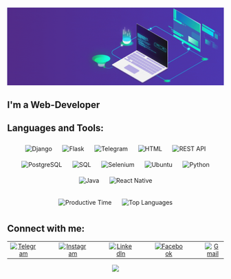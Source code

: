 ![Header](https://raw.githubusercontent.com/KShukhrat/KShukhrat/main/assets/header_gif.gif)

## I'm a Web-Developer

## Languages and Tools:

<p align="center">
  <img src="https://img.shields.io/badge/Django-092E20?style=for-the-badge&logo=django&logoColor=white" alt="Django" style="margin: 10px;">
  <img src="https://img.shields.io/badge/Flask-000000?style=for-the-badge&logo=flask&logoColor=white" alt="Flask" style="margin: 10px;">
  <img src="https://img.shields.io/badge/telegram_bot-000001?style=for-the-badge&logo=telegram&logoColor=0A2C1F" alt="Telegram" style="margin: 10px;">
  <img src="https://img.shields.io/badge/html-000001?style=for-the-badge&logo=html5" alt="HTML" style="margin: 10px;">
  <img src="https://img.shields.io/badge/REST_API-000001?style=for-the-badge&logo=fastapi" alt="REST API" style="margin: 10px;">
  <img src="https://img.shields.io/badge/PostgreSQL-000001?style=for-the-badge&logo=postgresql&logoColor=28A8E8" alt="PostgreSQL" style="margin: 10px;">
  <img src="https://img.shields.io/badge/SQL-000001?style=for-the-badge&logo=mysql&logoColor=28A8E8" alt="SQL" style="margin: 10px;">
  <img src="https://img.shields.io/badge/parsing-000001?style=for-the-badge&logo=selenium&logoColor=28A8E8" alt="Selenium" style="margin: 10px;">
  <img src="https://img.shields.io/badge/Ubuntu-E95420?style=for-the-badge&logo=ubuntu&logoColor=white" alt="Ubuntu" style="margin: 10px;">
  <img src="https://img.shields.io/badge/Python-14354C?style=for-the-badge&logo=python&logoColor=white" alt="Python" style="margin: 10px;">
  <img src="https://img.shields.io/badge/Java-ED8B00?style=for-the-badge&logo=java&logoColor=white" alt="Java" style="margin: 10px;">
  <img src="https://img.shields.io/badge/React_Native-20232A?style=for-the-badge&logo=react&logoColor=61DAFB" alt="React Native" style="margin: 10px;">
</p>



<p align="center">
  <img src="https://github-profile-summary-cards.vercel.app/api/cards/productive-time?username=kshukhrat&theme=default" alt="Productive Time" style="height: 165px; margin: 10px;">
  <img src="https://github-readme-stats.vercel.app/api/top-langs/?username=kshukhrat&layout=compact" alt="Top Languages" style="height: 165px; margin: 10px;">
</p>


## Connect with me:
<table align="center">
    <tr>
        <td align="center">
            <a href="https://t.me/q5huhrat" target="_blank">
                <img src="https://cdn-icons-png.flaticon.com/512/2111/2111646.png" alt="Telegram" height="40" width="40" />
            </a>
        </td>
        <td align="center" width="40"></td>
        <td align="center">
            <a href="https://www.instagram.com/5huxrat/" target="_blank">
                <img src="https://cdn-icons-png.flaticon.com/512/3955/3955024.png" alt="Instagram" height="40" width="40" />
            </a>
        </td>
        <td align="center" width="40"></td>
        <td align="center">
            <a href="https://www.linkedin.com/in/shuhrat-qayumov-8aa503247/" target="_blank">
                <img src="https://cdn-icons-png.flaticon.com/512/4494/4494497.png" alt="LinkedIn" height="40" width="40" />
            </a>
        </td>
        <td align="center" width="40"></td>
        <td align="center">
            <a href="https://www.facebook.com/5huhrat" target="_blank">
                <img src="https://cdn-icons-png.flaticon.com/512/145/145802.png" alt="Facebook" height="40" width="40" />
            </a>
        </td>
        <td align="center" width="40"></td>
        <td align="center">
            <a href="mailto:5huhrat@gmail.com" target="_blank">
                <img src="https://cdn.icon-icons.com/icons2/730/PNG/512/gmail_icon-icons.com_62758.png" alt="Gmail" height="40" width="40" />
            </a>
        </td>
    </tr>
</table>





    
<p align="center">
  <img src="https://github-profile-summary-cards.vercel.app/api/cards/profile-details?username=kshukhrat&theme=default">
</p>
